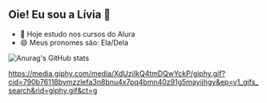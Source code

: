 ## Oie! Eu sou a Lívia 👋

- 🔭 Hoje estudo nos cursos do Alura
- 😄 Meus pronomes são: Ela/Dela

![Anurag's GitHub stats](https://github-readme-stats.vercel.app/api?username=Livsabinoo&hide=contribs,prs)

https://media.giphy.com/media/XdUzjIkQ4tmDQwYckP/giphy.gif?cid=790b76118bymzzlefa3n8bnu4x7pq4bmn40z91g5mayijhgy&ep=v1_gifs_search&rid=giphy.gif&ct=g
